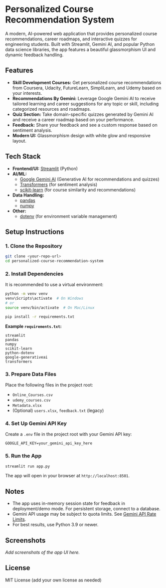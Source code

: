 # Personalized Course Recommendation System

A modern, AI-powered web application that provides personalized course recommendations, career roadmaps, and interactive quizzes for engineering students. Built with Streamlit, Gemini AI, and popular Python data science libraries, the app features a beautiful glassmorphism UI and dynamic feedback handling.

## Features

- **Skill Development Courses:** Get personalized course recommendations from Coursera, Udacity, FutureLearn, SimpliLearn, and Udemy based on your interests.
- **Recommendations By Gemini:** Leverage Google Gemini AI to receive tailored learning and career suggestions for any topic or skill, including categorized resources and roadmaps.
- **Quiz Section:** Take domain-specific quizzes generated by Gemini AI and receive a career roadmap based on your performance.
- **Feedback:** Share your feedback and see a custom response based on sentiment analysis.
- **Modern UI:** Glassmorphism design with white glow and responsive layout.

## Tech Stack

- **Frontend/UI:** [Streamlit](https://streamlit.io/) (Python)
- **AI/ML:**
  - [Google Gemini AI](https://ai.google.dev/gemini-api/docs) (Generative AI for recommendations and quizzes)
  - [Transformers](https://huggingface.co/transformers/) (for sentiment analysis)
  - [scikit-learn](https://scikit-learn.org/) (for course similarity and recommendations)
- **Data Handling:**
  - [pandas](https://pandas.pydata.org/)
  - [numpy](https://numpy.org/)
- **Other:**
  - [dotenv](https://pypi.org/project/python-dotenv/) (for environment variable management)

## Setup Instructions

### 1. Clone the Repository

```sh
git clone <your-repo-url>
cd personalized-course-recommendation-system
```

### 2. Install Dependencies

It is recommended to use a virtual environment:

```sh
python -m venv venv
venv\Scripts\activate  # On Windows
# or
source venv/bin/activate  # On Mac/Linux

pip install -r requirements.txt
```

**Example `requirements.txt`:**

```
streamlit
pandas
numpy
scikit-learn
python-dotenv
google-generativeai
transformers
```

### 3. Prepare Data Files

Place the following files in the project root:

- `Online_Courses.csv`
- `udemy_courses.csv`
- `Metadata.xlsx`
- (Optional) `users.xlsx`, `feedback.txt` (legacy)

### 4. Set Up Gemini API Key

Create a `.env` file in the project root with your Gemini API key:

```
GOOGLE_API_KEY=your_gemini_api_key_here
```

### 5. Run the App

```sh
streamlit run app.py
```

The app will open in your browser at `http://localhost:8501`.

## Notes

- The app uses in-memory session state for feedback in deployment/demo mode. For persistent storage, connect to a database.
- Gemini API usage may be subject to quota limits. See [Gemini API Rate Limits](https://ai.google.dev/gemini-api/docs/rate-limits).
- For best results, use Python 3.9 or newer.

## Screenshots

_Add screenshots of the app UI here._

## License

MIT License (add your own license as needed)
